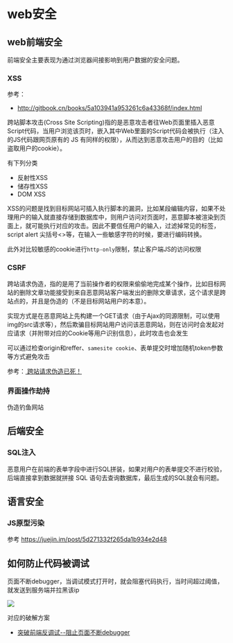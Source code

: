 web安全
===


## web前端安全
前端安全主要表现为通过浏览器间接影响到用户数据的安全问题。

### XSS
参考：
* http://gitbook.cn/books/5a103941a953261c6a43368f/index.html

跨站脚本攻击(Cross Site Scripting)指的是恶意攻击者往Web页面里插入恶意Script代码，当用户浏览该页时，嵌入其中Web里面的Script代码会被执行（注入的JS代码跟网页原有的 JS 有同样的权限），从而达到恶意攻击用户的目的（比如盗取用户的cookie）。

有下列分类
* 反射性XSS
* 储存性XSS
* DOM XSS

XSS的问题是找到目标网站可插入执行脚本的漏洞，比如某段编辑内容，如果不处理用户的输入就直接存储到数据库中，则用户访问对页面时，恶意脚本被渲染到页面上，就可能执行对应的攻击。因此不要信任用户的输入，过滤掉常见的标签，script alert 尖括号<>等，在输入一些敏感字符的时候，要进行编码转换。

此外对比较敏感的cookie进行`http-only`限制，禁止客户端JS的访问权限

### CSRF
跨站请求伪造，指的是用了当前操作者的权限来偷偷地完成某个操作，比如目标网站的删除文章功能接受到来自恶意网站客户端发出的删除文章请求，这个请求是跨站点的，并且是伪造的（不是目标网站用户的本意）。

实现方式是在恶意网站上先构建一个GET请求（由于Ajax的同源限制，可以使用img的src请求等），然后欺骗目标网站用户访问该恶意网站，则在访问时会发起对应请求（并附带对应的Cookie等用户识别信息），此时攻击也会发生

可以通过检查origin和reffer、`samesite cookie`、表单提交时增加随机token参数等方式避免攻击

参考：[ 跨站请求伪造已死！](https://juejin.im/post/58c669b6a22b9d0058b3c630)

### 界面操作劫持
伪造钓鱼网站

## 后端安全

### SQL注入
恶意用户在前端的表单字段中进行SQL拼装，如果对用户的表单提交不进行校验，后端直接拿到数据就拼接 SQL 语句去查询数据库，最后生成的SQL就会有问题。



## 语言安全

### JS原型污染

参考 https://juejin.im/post/5d271332f265da1b934e2d48

## 如何防止代码被调试
页面不断debugger，当调试模式打开时，就会阻塞代码执行，当时间超过阈值，就发送到服务端并拉黑该ip

![](https://tva1.sinaimg.cn/large/006y8mN6gy1g91zxj25pmj30ms08v74o.jpg)

对应的破解方案

* [突破前端反调试--阻止页面不断debugger](https://segmentfault.com/a/1190000012359015)